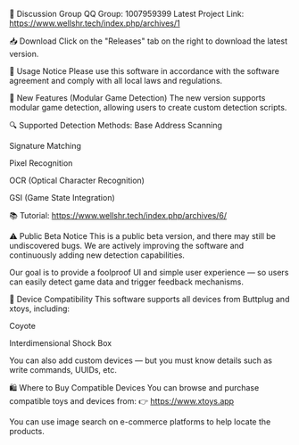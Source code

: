 📢 Discussion Group
QQ Group: 1007959399
Latest Project Link: https://www.wellshr.tech/index.php/archives/1

📥 Download
Click on the "Releases" tab on the right to download the latest version.

📌 Usage Notice
Please use this software in accordance with the software agreement and comply with all local laws and regulations.

🧩 New Features (Modular Game Detection)
The new version supports modular game detection, allowing users to create custom detection scripts.

🔍 Supported Detection Methods:
Base Address Scanning

Signature Matching

Pixel Recognition

OCR (Optical Character Recognition)

GSI (Game State Integration)

📚 Tutorial:
https://www.wellshr.tech/index.php/archives/6/

⚠️ Public Beta Notice
This is a public beta version, and there may still be undiscovered bugs.
We are actively improving the software and continuously adding new detection capabilities.

Our goal is to provide a foolproof UI and simple user experience — so users can easily detect game data and trigger feedback mechanisms.

🧸 Device Compatibility
This software supports all devices from Buttplug and xtoys, including:

Coyote

Interdimensional Shock Box

You can also add custom devices — but you must know details such as write commands, UUIDs, etc.

🛍️ Where to Buy Compatible Devices
You can browse and purchase compatible toys and devices from:
👉 https://www.xtoys.app

You can use image search on e-commerce platforms to help locate the products.
